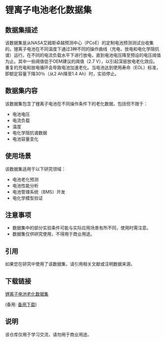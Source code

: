 # 锂离子电池老化数据集

## 数据集描述

该数据集是从NASA艾姆斯卓越预测中心（PCoE）的定制电池预测测试台收集的。锂离子电池在不同温度下通过3种不同的操作曲线（充电，放电和电化学阻抗谱）运行。在不同的电流负载水平下进行放电，直到电池电压降至预设的电压阈值为止。其中一些阈值低于OEM建议的阈值（2.7 V），以引起深层放电老化效应。重复的充电和放电循环会导致电池加速老化。当电池达到使用寿命（EOL）标准，即额定容量下降30％（从2 Ah降至1.4 Ah）时，实验停止。

## 数据集内容

该数据集包含了锂离子电池在不同操作条件下的老化数据，包括但不限于：

- 电池电压
- 电流负载
- 温度
- 电化学阻抗谱数据
- 电池容量变化

## 使用场景

该数据集适用于以下研究领域：

- 电池老化预测
- 电池性能分析
- 电池管理系统（BMS）开发
- 电化学模型验证

## 注意事项

- 数据集中的部分实验条件可能与实际应用场景有所不同，使用时需注意。
- 数据集仅供研究使用，不得用于商业用途。

## 引用

如果您在研究中使用了该数据集，请引用相关文献或注明数据来源。

## 下载链接
[锂离子电池老化数据集](https://pan.quark.cn/s/135a4c60cbaf) 

(备用: [备用下载](https://pan.baidu.com/s/10y2aGZyXDitymlIsxiF6kQ?pwd=1234))

## 说明

该仓库仅用于学习交流，请勿用于商业用途。
